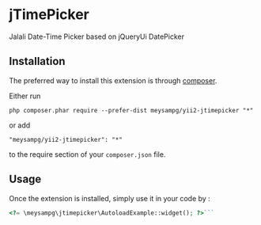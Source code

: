 jTimePicker
===========
Jalali Date-Time Picker based on jQueryUi DatePicker

Installation
------------

The preferred way to install this extension is through [composer](http://getcomposer.org/download/).

Either run

```
php composer.phar require --prefer-dist meysampg/yii2-jtimepicker "*"
```

or add

```
"meysampg/yii2-jtimepicker": "*"
```

to the require section of your `composer.json` file.


Usage
-----

Once the extension is installed, simply use it in your code by  :

```php
<?= \meysampg\jtimepicker\AutoloadExample::widget(); ?>```